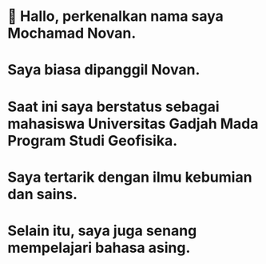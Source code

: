 # 👋 Hallo, perkenalkan nama saya Mochamad Novan. 
# Saya biasa dipanggil Novan.
# Saat ini saya berstatus sebagai mahasiswa Universitas Gadjah Mada Program Studi Geofisika.
# Saya tertarik dengan ilmu kebumian dan sains.
# Selain itu, saya juga senang mempelajari bahasa asing.

